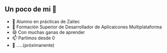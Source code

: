 ## Un poco de mi 👋

<!--
**Daaviiidd/daaviiidd** is a ✨ _special_ ✨ repository because its `README.md` (this file) appears on your GitHub profile.

Here are some ideas to get you started:

- 🔭 I’m currently working on ...
- 🌱 I’m currently learning ...
- 👯 I’m looking to collaborate on ...
- 🤔 I’m looking for help with ...
- 💬 Ask me about ...
- 📫 How to reach me: ...
- 😄 Pronouns: ...
- 📫 Fun fact: ...
-->
- 🔭 Alumno en prácticas de Zaitec
- 🌱 Formación Superior de Desarrollador de Aplicaicones Multiplataforma 
- 😄 Con muchas ganas de aprender
- 📫 Partimos desde 0
- 🤔 .....(próximanente) 
  
